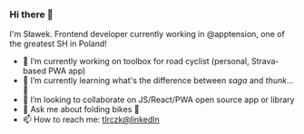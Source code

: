 ### Hi there 👋
I'm Sławek. Frontend developer currently working in @apptension, one of the greatest SH in Poland!

- 🔭 I’m currently working on toolbox for road cyclist (personal, Strava-based PWA app)
- 🌱 I’m currently learning what's the difference between *saga* and *thunk*... :thinking: 
- 👯 I’m looking to collaborate on JS/React/PWA open source app or library
- 💬 Ask me about folding bikes 🙈
- 📫 How to reach me: [tlrczk@linkedIn](https://www.linkedin.com/in/tlrczk/)
